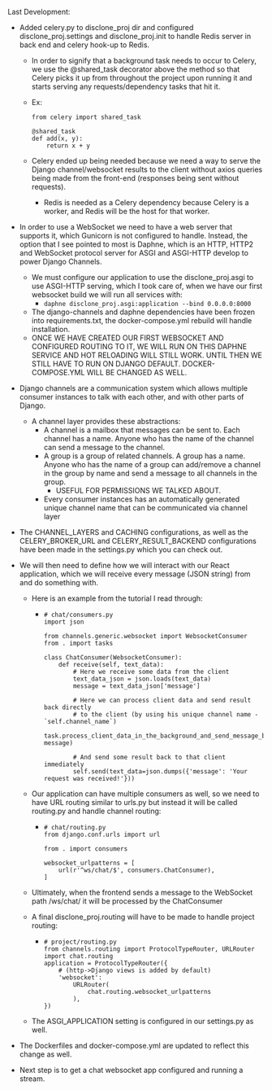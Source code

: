 Last Development:

- Added celery.py to disclone_proj dir and configured disclone_proj.settings and disclone_proj.init to handle Redis server in back end and celery hook-up to Redis.

  - In order to signify that a background task needs to occur to Celery, we use the @shared_task decorator above the method so that Celery picks it up from throughout the project upon running it and starts serving any requests/dependency tasks that hit it.
  - Ex:

    ```
    from celery import shared_task

    @shared_task
    def add(x, y):
        return x + y
    ```

  - Celery ended up being needed because we need a way to serve the Django channel/websocket results to the client without axios queries being made from the front-end (responses being sent without requests).
    - Redis is needed as a Celery dependency because Celery is a worker, and Redis will be the host for that worker.

- In order to use a WebSocket we need to have a web server that supports it, which Gunicorn is not configured to handle. Instead, the option that I see pointed to most is Daphne, which is an HTTP, HTTP2 and WebSocket protocol server for ASGI and ASGI-HTTP develop to power Django Channels.

  - We must configure our application to use the disclone_proj.asgi to use ASGI-HTTP serving, which I took care of, when we have our first websocket build we will run all services with:
    - `daphne disclone_proj.asgi:application --bind 0.0.0.0:8000`
  - The django-channels and daphne dependencies have been frozen into requirements.txt, the docker-compose.yml rebuild will handle installation.
  - ONCE WE HAVE CREATED OUR FIRST WEBSOCKET AND CONFIGURED ROUTING TO IT, WE WILL RUN ON THIS DAPHNE SERVICE AND HOT RELOADING WILL STILL WORK. UNTIL THEN WE STILL HAVE TO RUN ON DJANGO DEFAULT. DOCKER-COMPOSE.YML WILL BE CHANGED AS WELL.

- Django channels are a communication system which allows multiple consumer instances to talk with each other, and with other parts of Django.

  - A channel layer provides these abstractions:
    - A channel is a mailbox that messages can be sent to. Each channel has a name. Anyone who has the name of the channel can send a message to the channel.
    - A group is a group of related channels. A group has a name. Anyone who has the name of a group can add/remove a channel in the group by name and send a message to all channels in the group.
      - USEFUL FOR PERMISSIONS WE TALKED ABOUT.
    - Every consumer instances has an automatically generated unique channel name that can be communicated via channel layer

- The CHANNEL_LAYERS and CACHING configurations, as well as the CELERY_BROKER_URL and CELERY_RESULT_BACKEND configurations have been made in the settings.py which you can check out.

- We will then need to define how we will interact with our React application, which we will receive every message (JSON string) from and do something with.

  - Here is an example from the tutorial I read through:

    - ```
      # chat/consumers.py
      import json

      from channels.generic.websocket import WebsocketConsumer
      from . import tasks

      class ChatConsumer(WebsocketConsumer):
          def receive(self, text_data):
              # Here we receive some data from the client
              text_data_json = json.loads(text_data)
              message = text_data_json['message']

              # Here we can process client data and send result back directly
              # to the client (by using his unique channel name - `self.channel_name`)
              task.process_client_data_in_the_background_and_send_message_back_to_the_client(self.channel_name, message)

              # And send some result back to that client immediately
              self.send(text_data=json.dumps({'message': 'Your request was received!'}))
      ```

  - Our application can have multiple consumers as well, so we need to have URL routing similar to urls.py but instead it will be called routing.py and handle channel routing:

    - ```
      # chat/routing.py
      from django.conf.urls import url

      from . import consumers

      websocket_urlpatterns = [
          url(r'^ws/chat/$', consumers.ChatConsumer),
      ]
      ```

  - Ultimately, when the frontend sends a message to the WebSocket path /ws/chat/ it will be processed by the ChatConsumer

  - A final disclone_proj.routing will have to be made to handle project routing:

    - ```
      # project/routing.py
      from channels.routing import ProtocolTypeRouter, URLRouter
      import chat.routing
      application = ProtocolTypeRouter({
          # (http->Django views is added by default)
          'websocket':
              URLRouter(
                  chat.routing.websocket_urlpatterns
              ),
      })
      ```

  - The ASGI_APPLICATION setting is configured in our settings.py as well.

- The Dockerfiles and docker-compose.yml are updated to reflect this change as well.

- Next step is to get a chat websocket app configured and running a stream.

